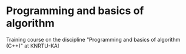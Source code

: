 # Programming and basics of algorithm 
 Training course on the discipline "Programming and basics of algorithm (C++)" at KNRTU-KAI
